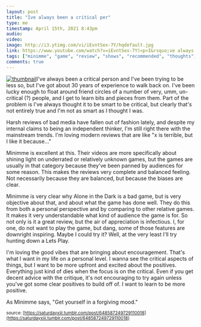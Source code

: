```yaml
---
layout: post
title: "Ive always been a critical per"
type: me
timestamp: April 15th, 2021 8:43pm
audio: 
video: 
image: http://i3.ytimg.com/vi/iEvntSex-7Y/hqdefault.jpg
link: https://www.youtube.com/watch?v=iEvntSex-7Y)<p>I&rsquo;ve always been a critical person and I&rsquo;ve been trying to be less so, but I&rsquo;ve got about 30 years of experience to walk back on.  I&rsquo;ve been lucky enough to float around friend circles of a number of very, umm, un-critical (?
tags: ["minimme", "game", "review", "shows", "recommended", "thoughts", "Youtube", "personal"]
comments: true
---
```

[![thumbnail](http://i3.ytimg.com/vi/iEvntSex-7Y/hqdefault.jpg)](https://www.youtube.com/watch?v=iEvntSex-7Y)I've always been a critical person and I've been trying to be less so, but I've got about 30 years of experience to walk back on.  I've been lucky enough to float around friend circles of a number of very, umm, un-critical (?) people, and I get to learn bits and pieces from them.  Part of the problem is I've always thought it to be smart to be critical, but clearly that's not entirely true and I'm not as smart as I thought I was.  

Harsh reviews of bad media have fallen out of fashion lately, and despite my internal claims to being an independent thinker, I'm still right there with the mainstream trends.  I'm loving modern reviews that are like "x is terrible, but I like it because&hellip;"  

Minimme is excellent at this.  Their videos are more specifically about shining light on underrated or relatively unknown games, but the games are usually in that category because they've been panned by audiences for some reason.  This makes the reviews very complete and balanced feeling.  Not necessarily because they are balanced, but because the biases are clear.  

Minimme is very clear why Alone in the Dark is a bad game, but is very objective about that, and about what the game has done well.  They do this from both a personal perspective and by comparing to other relative games.   It makes it very understandable what kind of audience the game is for.  So not only is it a great review, but the air of appreciation is infectious.  I, for one, do not want to play the game, but dang, some of those features are downright inspiring.  Maybe I could try it?  Well, at the very least I'll try hunting down a Lets Play.

I'm loving the good vibes that are bringing about encouragement.  That's what I want in my life on a personal level.  I wanna see the critical aspects of things, but I want to be more upfront and excited about the positives.  Everything just kind of dies when the focus is on the critical.  Even if you get decent advice with the critique, it's not encouraging to try again unless you've got some clear positives to build off of.  I want to learn to be more positive.

As Minimme says, "Get yourself in a forgiving mood."

<small>source: [https://saturdayxiii.tumblr.com/post/648587249729110018](https://saturdayxiii.tumblr.com/post/648587249729110018)</small>